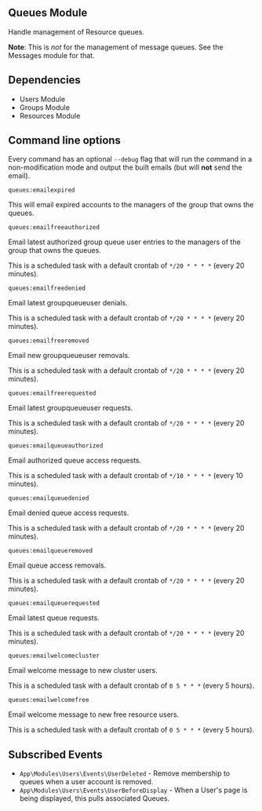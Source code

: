 ## Queues Module

Handle management of Resource queues.

**Note**: This is _not_ for the management of message queues. See the Messages module for that.

## Dependencies

* Users Module
* Groups Module
* Resources Module

## Command line options

Every command has an optional `--debug` flag that will run the command in a non-modification mode and output the built emails (but will **not** send the email).

`queues:emailexpired`

This will email expired accounts to the managers of the group that owns the queues.

`queues:emailfreeauthorized`

Email latest authorized group queue user entries to the managers of the group that owns the queues.

This is a scheduled task with a default crontab of `*/20 * * * *` (every 20 minutes).

`queues:emailfreedenied`

Email latest groupqueueuser denials.

This is a scheduled task with a default crontab of `*/20 * * * *` (every 20 minutes).

`queues:emailfreeremoved`

Email new groupqueueuser removals.

This is a scheduled task with a default crontab of `*/20 * * * *` (every 20 minutes).

`queues:emailfreerequested`

Email latest groupqueueuser requests.

This is a scheduled task with a default crontab of `*/20 * * * *` (every 20 minutes).

`queues:emailqueueauthorized`

Email authorized queue access requests.

This is a scheduled task with a default crontab of `*/10 * * * *` (every 10 minutes).

`queues:emailqueuedenied`

Email denied queue access requests.

This is a scheduled task with a default crontab of `*/20 * * * *` (every 20 minutes).

`queues:emailqueueremoved`

Email queue access removals.

This is a scheduled task with a default crontab of `*/20 * * * *` (every 20 minutes).

`queues:emailqueuerequested`

Email latest queue requests.

This is a scheduled task with a default crontab of `*/20 * * * *` (every 20 minutes).

`queues:emailwelcomecluster`

Email welcome message to new cluster users.

This is a scheduled task with a default crontab of `0 5 * * *` (every 5 hours).

`queues:emailwelcomefree`

Email welcome message to new free resource users.

This is a scheduled task with a default crontab of `0 5 * * *` (every 5 hours).

## Subscribed Events

 * `App\Modules\Users\Events\UserDeleted` - Remove membership to queues when a user account is removed.
 * `App\Modules\Users\Events\UserBeforeDisplay` - When a User's page is being displayed, this pulls associated Queues.
